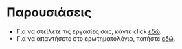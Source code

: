 # Παρουσιάσεις

* Για να στείλετε τις εργασίες σας, κάντε click [εδώ](https://www.dropbox.com/request/mcgHF9mVjM58nwaa9NsO).
* Για να απαντήσετε στο ερωτηματολόγιο, πατήστε [εδώ](https://docs.google.com/forms/d/e/1FAIpQLScWwpSnXUYdtnFXv_Vh2hnKNpwfH60bqKOAPx0Da45AbDNmiw/viewform?usp=sf_link).
